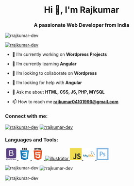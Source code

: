<h1 align="center">Hi 👋, I'm Rajkumar</h1>
<h3 align="center">A passionate Web Developer from India</h3>

<p align="left"> <img src="https://komarev.com/ghpvc/?username=rrajkumar-dev&label=Profile%20views&color=0e75b6&style=flat" alt="rrajkumar-dev" /> </p>

<p align="left"> <a href="https://github.com/ryo-ma/github-profile-trophy"><img src="https://github-profile-trophy.vercel.app/?username=rrajkumar-dev" alt="rrajkumar-dev" /></a> </p>

- 🔭 I’m currently working on **Wordpress Projects**

- 🌱 I’m currently learning **Angular**

- 👯 I’m looking to collaborate on **Wordpress**

- 🤝 I’m looking for help with **Angular**

- 💬 Ask me about **HTML, CSS, JS, PHP, MYSQL**

- 📫 How to reach me **rajkumar04101996@gmail.com**

<h3 align="left">Connect with me:</h3>
<p align="left">
<a href="https://linkedin.com/in/rrajkumar-dev" target="blank"><img align="center" src="https://raw.githubusercontent.com/rahuldkjain/github-profile-readme-generator/master/src/images/icons/Social/linked-in-alt.svg" alt="rrajkumar-dev" height="30" width="40" /></a>
<a href="https://instagram.com/rrajkumar-dev" target="blank"><img align="center" src="https://raw.githubusercontent.com/rahuldkjain/github-profile-readme-generator/master/src/images/icons/Social/instagram.svg" alt="rrajkumar-dev" height="30" width="40" /></a>
</p>

<h3 align="left">Languages and Tools:</h3>
<p align="left"> <a href="https://getbootstrap.com" target="_blank" rel="noreferrer"> <img src="https://raw.githubusercontent.com/devicons/devicon/master/icons/bootstrap/bootstrap-plain-wordmark.svg" alt="bootstrap" width="40" height="40"/> </a> <a href="https://www.w3schools.com/css/" target="_blank" rel="noreferrer"> <img src="https://raw.githubusercontent.com/devicons/devicon/master/icons/css3/css3-original-wordmark.svg" alt="css3" width="40" height="40"/> </a> <a href="https://www.w3.org/html/" target="_blank" rel="noreferrer"> <img src="https://raw.githubusercontent.com/devicons/devicon/master/icons/html5/html5-original-wordmark.svg" alt="html5" width="40" height="40"/> </a> <a href="https://www.adobe.com/in/products/illustrator.html" target="_blank" rel="noreferrer"> <img src="https://www.vectorlogo.zone/logos/adobe_illustrator/adobe_illustrator-icon.svg" alt="illustrator" width="40" height="40"/> </a> <a href="https://developer.mozilla.org/en-US/docs/Web/JavaScript" target="_blank" rel="noreferrer"> <img src="https://raw.githubusercontent.com/devicons/devicon/master/icons/javascript/javascript-original.svg" alt="javascript" width="40" height="40"/> </a> <a href="https://www.mysql.com/" target="_blank" rel="noreferrer"> <img src="https://raw.githubusercontent.com/devicons/devicon/master/icons/mysql/mysql-original-wordmark.svg" alt="mysql" width="40" height="40"/> </a> <a href="https://www.photoshop.com/en" target="_blank" rel="noreferrer"> <img src="https://raw.githubusercontent.com/devicons/devicon/master/icons/photoshop/photoshop-line.svg" alt="photoshop" width="40" height="40"/> </a> </p>

<p><img align="left" src="https://github-readme-stats.vercel.app/api/top-langs?username=rrajkumar-dev&show_icons=true&locale=en&layout=compact" alt="rrajkumar-dev" /></p>

<p>&nbsp;<img align="center" src="https://github-readme-stats.vercel.app/api?username=rrajkumar-dev&show_icons=true&locale=en" alt="rrajkumar-dev" /></p>

<p><img align="center" src="https://github-readme-streak-stats.herokuapp.com/?user=rrajkumar-dev&" alt="rrajkumar-dev" /></p>
